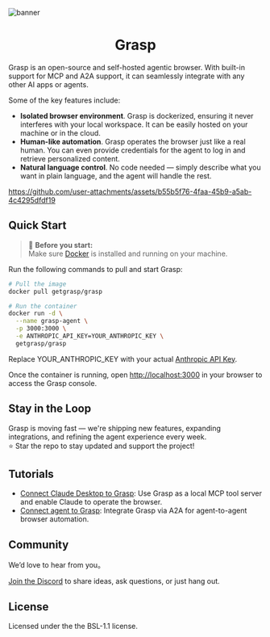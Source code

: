 ![banner](https://github.com/user-attachments/assets/6314baa8-4b90-4b0d-ad85-0ef673e2ceca)

<h1 align="center">Grasp</h1>

Grasp is an open-source and self-hosted agentic browser. With built-in support for MCP and A2A support, it can seamlessly integrate with any other AI apps or agents.

Some of the key features include:

- **Isolated browser environment**. Grasp is dockerized, ensuring it never interferes with your local workspace. It can be easily hosted on your machine or in the cloud.
- **Human-like automation**. Grasp operates the browser just like a real human. You can even provide credentials for the agent to log in and retrieve personalized content.
- **Natural language control**. No code needed — simply describe what you want in plain language, and the agent will handle the rest.


https://github.com/user-attachments/assets/b55b5f76-4faa-45b9-a5ab-4c4295dfdf19


## Quick Start

> 🐳 **Before you start:**  
> Make sure [Docker](https://www.docker.com/get-started/) is installed and running on your machine.

Run the following commands to pull and start Grasp:

```sh
# Pull the image
docker pull getgrasp/grasp

# Run the container
docker run -d \
  --name grasp-agent \
  -p 3000:3000 \
  -e ANTHROPIC_API_KEY=YOUR_ANTHROPIC_KEY \
  getgrasp/grasp
```

Replace YOUR_ANTHROPIC_KEY with your actual [Anthropic API Key](https://console.anthropic.com/settings/keys).

Once the container is running, open [http://localhost:3000](http://localhost:3000) in your browser to access the Grasp console.

## Stay in the Loop

Grasp is moving fast — we're shipping new features, expanding integrations, and refining the agent experience every week.  
⭐ Star the repo to stay updated and support the project!

## Tutorials

- [Connect Claude Desktop to Grasp](./docs/tutorials/mcp-claude-desktop.md): Use Grasp as a local MCP tool server and enable Claude to operate the browser.
- [Connect agent to Grasp](./docs/tutorials/a2a-agent.md): Integrate Grasp via A2A for agent-to-agent browser automation.

## Community

We’d love to hear from you。

[Join the Discord](https://discord.gg/XFqCA9VqWe) to share ideas, ask questions, or just hang out.

## License

Licensed under the the BSL-1.1 license.
